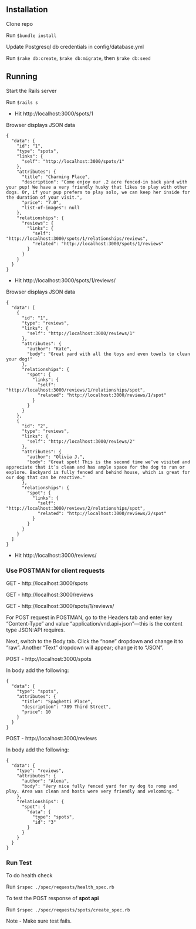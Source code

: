 ## Installation

Clone repo

Run `$bundle install`

Update Postgresql db credentials in config/database.yml

Run `$rake db:create`, `$rake db:migrate`, then `$rake db:seed`

## Running

Start the Rails server 

Run `$rails s`

- Hit http://localhost:3000/spots/1

Browser displays JSON data
```
{
  "data": {
    "id": "1",
    "type": "spots",
    "links": {
      "self": "http://localhost:3000/spots/1"
    },
    "attributes": {
      "title": "Charming Place",
      "description": "Come enjoy our .2 acre fenced-in back yard with your pup! We have a very friendly husky that likes to play with other dogs. Or, if your pup prefers to play solo, we can keep her inside for the duration of your visit.",
      "price": "7.0",
      "list-of-images": null
    },
    "relationships": {
      "reviews": {
        "links": {
          "self": "http://localhost:3000/spots/1/relationships/reviews",
          "related": "http://localhost:3000/spots/1/reviews"
        }
      }
    }
  }
}
```

- Hit http://localhost:3000/spots/1/reviews/

Browser displays JSON data
```
{
  "data": [
    {
      "id": "1",
      "type": "reviews",
      "links": {
        "self": "http://localhost:3000/reviews/1"
      },
      "attributes": {
        "author": "Kate",
        "body": "Great yard with all the toys and even towels to clean your dog!"
      },
      "relationships": {
        "spot": {
          "links": {
            "self": "http://localhost:3000/reviews/1/relationships/spot",
            "related": "http://localhost:3000/reviews/1/spot"
          }
        }
      }
    },
    {
      "id": "2",
      "type": "reviews",
      "links": {
        "self": "http://localhost:3000/reviews/2"
      },
      "attributes": {
        "author": "Olivia J.",
        "body": "Great spot! This is the second time we’ve visited and appreciate that it’s clean and has ample space for the dog to run or explore. Backyard is fully fenced and behind house, which is great for our dog that can be reactive."
      },
      "relationships": {
        "spot": {
          "links": {
            "self": "http://localhost:3000/reviews/2/relationships/spot",
            "related": "http://localhost:3000/reviews/2/spot"
          }
        }
      }
    }
  ]
}
```

- Hit http://localhost:3000/reviews/

### Use POSTMAN for client requests

GET - http://localhost:3000/spots

GET - http://localhost:3000/reviews

GET - http://localhost:3000/spots/1/reviews/

For POST request in POSTMAN, go to the Headers tab and enter key “Content-Type” and value “application/vnd.api+json”—this is the content type JSON:API requires.

Next, switch to the Body tab. Click the “none” dropdown and change it to “raw”. Another “Text” dropdown will appear; change it to “JSON”.

POST - http://localhost:3000/spots

In body add the following:
```
{
  "data": {
    "type": "spots",
    "attributes": {
      "title": "Spaghetti Place",
      "description": "789 Third Street",
      "price": 10
    }
  }
}
```

POST - http://localhost:3000/reviews

In body add the following:
```
{
  "data": {
    "type": "reviews",
    "attributes": {
      "author": "Alexa",
      "body": "Very nice fully fenced yard for my dog to romp and play. Area was clean and hosts were very friendly and welcoming. "
    },
    "relationships": {
      "spot": {
        "data": {
          "type": "spots",
          "id": "3"
        }
      }
    }
  }
}
```

### Run Test

To do health check

Run `$rspec ./spec/requests/health_spec.rb`

To test the POST response of **spot api**

Run `$rspec ./spec/requests/spots/create_spec.rb` 

Note - Make sure test fails. 
